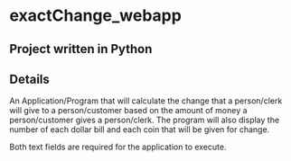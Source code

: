 # exactChange_webapp

## Project written in Python

## Details
An Application/Program that will calculate the change that a person/clerk will give to a person/customer based on the amount of money a person/customer gives a person/clerk. The program will also display the number of each dollar bill and each coin that will be given for change.

Both text fields are required for the application to execute.
